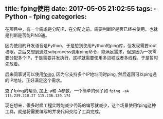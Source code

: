 title: fping使用
date: 2017-05-05 21:02:55
tags:
    - Python
    - fping
categories:
---
在项目中，有一个需求是分配IP，在分配之前，需要判断IP是否已经被使用，也就是判断是否能PING通。

因为使用的开发语音是Python，于是想到使用Python的ping库，但发现需要root权限。之后又想到通过subprocess调用ping命令，能满足需求，但是因为一次需要分配多个IP，于是需要并发执行，这样就需要使用多进程或者多线程，于是暂时先放着。

后来同事说可以使用[fping](https://fping.org/), 因为它支持多个IP地址同时ping, 然后返回可以ping通的IP地址，正好满足这个需求。

查了fping的帮助, 加上-a和-A参数，一个简单的例子如
`fping -aA 115.239.210.27 115.236.139.174`

现在想来，很多时候工程实践能减少代码的编写就减少，这个场景使用fping这种工具，就是将需要编写的并发代码交给了工具完成。
